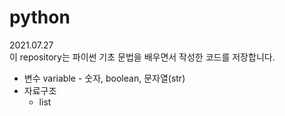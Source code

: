 # python

2021.07.27  
이 repository는 파이썬 기초 문법을 배우면서 작성한 코드를 저장합니다.

* 변수 variable - 숫자, boolean, 문자열(str)
* 자료구조
  * list  
